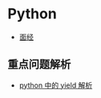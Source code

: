 # Python

- [面经](https://zhuanlan.zhihu.com/p/54430650)

## 重点问题解析

- [python 中的 yield 解析](https://www.runoob.com/w3cnote/python-yield-used-analysis.html)